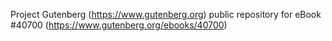 Project Gutenberg (https://www.gutenberg.org) public repository for eBook #40700 (https://www.gutenberg.org/ebooks/40700)
